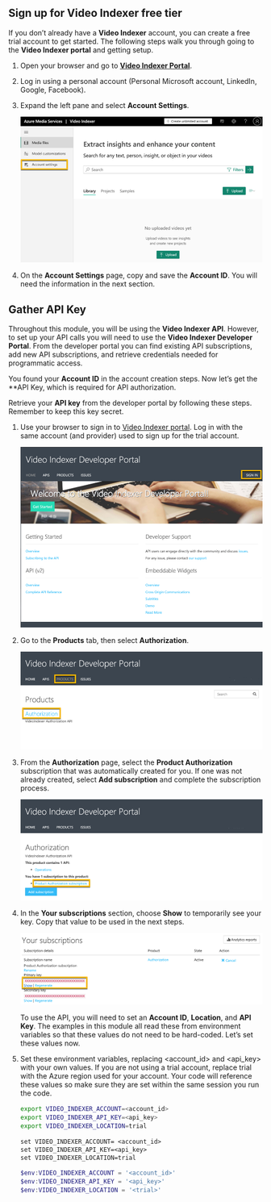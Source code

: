 ## Sign up for Video Indexer free tier

If you don’t already have a **Video Indexer** account, you can create a free trial account to get started. The following steps walk you through going to the **Video Indexer portal** and getting setup.

1. Open your browser and go to [**Video Indexer Portal**](https://api-portal.videoindexer.ai).
1. Log in using a personal account (Personal Microsoft account, LinkedIn, Google, Facebook).
1. Expand the left pane and select **Account Settings**.

    ![Screen shot highlight the “Account settings” option on the Video Indexer Portal.](media/video-indexer-portal-account-settings-ssm.png)

1. On the **Account Settings** page, copy and save the **Account ID**. You will need the information in the next section.

## Gather API Key

Throughout this module, you will be using the **Video Indexer API**. However, to set up your API calls you will need to use the **Video Indexer Developer Portal**. From the developer portal you can find existing API subscriptions, add new API subscriptions, and retrieve credentials needed for programmatic access.

You found your **Account ID** in the account creation steps. Now let’s get the **API Key, which is required for API authorization.

Retrieve your **API key** from the developer portal by following these steps. Remember to keep this key secret.

1. Use your browser to sign in to [Video Indexer portal](https://api-portal.videoindexer.ai). Log in with the same account (and provider) used to sign up for the trial account.

    ![Screen shot of Video Indexer Developer Portal highlighting sign-in link on top right.](media/video-indexer-dev-portal-sign-in-ssm.png)

1. Go to the **Products** tab, then select **Authorization**.

    ![Screen shot of Products tab with Authorization link highlighted.](media/video-indexer-dev-portal-products-authorization-ssm.png)

1. From the **Authorization** page, select the **Product Authorization** subscription that was automatically created for you. If one was not already created, select **Add subscription** and complete the subscription process.

    ![Screen shot of Authorization page with Product Authorization subscription link highlighted.](media/video-indexer-dev-portal-authorization-subscription-ssm.png)

1. In the **Your subscriptions** section, choose **Show** to temporarily see your key. Copy that value to be used in the next steps.

    ![Screen shot of subscription page with Show option highlighted under the Primary Key section.](media/video-indexer-dev-portal-authorization-show-key-ssm.png)

    To use the API, you will need to set an **Account ID**, **Location**, and **API Key**. The examples in this module all read these from environment variables so that these values do not need to be hard-coded. Let’s set these values now.

1. Set these environment variables, replacing <account_id> and <api_key> with your own values. If you are not using a trial account, replace trial with the Azure region used for your account. Your code will reference these values so make sure they are set within the same session you run the code.

    ```bash
    export VIDEO_INDEXER_ACCOUNT=<account_id>
    export VIDEO_INDEXER_API_KEY=<api_key>
    export VIDEO_INDEXER_LOCATION=trial
    ```

    ```dos
    set VIDEO_INDEXER_ACCOUNT= <account_id>
    set VIDEO_INDEXER_API_KEY=<api_key>
    set VIDEO_INDEXER_LOCATION=trial
    ```

    ```powershell
    $env:VIDEO_INDEXER_ACCOUNT = '<account_id>'
    $env:VIDEO_INDEXER_API_KEY = '<api_key>'
    $env:VIDEO_INDEXER_LOCATION = '<trial>'
    ```
